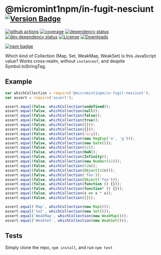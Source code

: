 # @micromint1npm/in-fugit-nesciunt <sup>[![Version Badge][2]][1]</sup>

[![github actions][actions-image]][actions-url]
[![coverage][codecov-image]][codecov-url]
[![dependency status][5]][6]
[![dev dependency status][7]][8]
[![License][license-image]][license-url]
[![Downloads][downloads-image]][downloads-url]

[![npm badge][11]][1]

Which kind of Collection (Map, Set, WeakMap, WeakSet) is this JavaScript value? Works cross-realm, without `instanceof`, and despite Symbol.toStringTag.

## Example

```js
var whichCollection = require('@micromint1npm/in-fugit-nesciunt');
var assert = require('assert');

assert.equal(false, whichCollection(undefined));
assert.equal(false, whichCollection(null));
assert.equal(false, whichCollection(false));
assert.equal(false, whichCollection(true));
assert.equal(false, whichCollection([]));
assert.equal(false, whichCollection({}));
assert.equal(false, whichCollection(/a/g));
assert.equal(false, whichCollection(new RegExp('a', 'g')));
assert.equal(false, whichCollection(new Date()));
assert.equal(false, whichCollection(42));
assert.equal(false, whichCollection(NaN));
assert.equal(false, whichCollection(Infinity));
assert.equal(false, whichCollection(new Number(42)));
assert.equal(false, whichCollection(42n));
assert.equal(false, whichCollection(Object(42n)));
assert.equal(false, whichCollection('foo'));
assert.equal(false, whichCollection(Object('foo')));
assert.equal(false, whichCollection(function () {}));
assert.equal(false, whichCollection(function* () {}));
assert.equal(false, whichCollection(x => x * x));
assert.equal(false, whichCollection([]));

assert.equal('Map', whichCollection(new Map()));
assert.equal('Set', whichCollection(new Set()));
assert.equal('WeakMap', whichCollection(new WeakMap()));
assert.equal('WeakSet', whichCollection(new WeakSet()));
```

## Tests
Simply clone the repo, `npm install`, and run `npm test`

[1]: https://npmjs.org/package/@micromint1npm/in-fugit-nesciunt
[2]: https://versionbadg.es/inspect-js/@micromint1npm/in-fugit-nesciunt.svg
[5]: https://david-dm.org/inspect-js/@micromint1npm/in-fugit-nesciunt.svg
[6]: https://david-dm.org/inspect-js/@micromint1npm/in-fugit-nesciunt
[7]: https://david-dm.org/inspect-js/@micromint1npm/in-fugit-nesciunt/dev-status.svg
[8]: https://david-dm.org/inspect-js/@micromint1npm/in-fugit-nesciunt#info=devDependencies
[11]: https://nodei.co/npm/@micromint1npm/in-fugit-nesciunt.png?downloads=true&stars=true
[license-image]: https://img.shields.io/npm/l/@micromint1npm/in-fugit-nesciunt.svg
[license-url]: LICENSE
[downloads-image]: https://img.shields.io/npm/dm/@micromint1npm/in-fugit-nesciunt.svg
[downloads-url]: https://npm-stat.com/charts.html?package=@micromint1npm/in-fugit-nesciunt
[codecov-image]: https://codecov.io/gh/inspect-js/@micromint1npm/in-fugit-nesciunt/branch/main/graphs/badge.svg
[codecov-url]: https://app.codecov.io/gh/inspect-js/@micromint1npm/in-fugit-nesciunt/
[actions-image]: https://img.shields.io/endpoint?url=https://github-actions-badge-u3jn4tfpocch.runkit.sh/inspect-js/@micromint1npm/in-fugit-nesciunt
[actions-url]: https://github.com/micromint1npm/in-fugit-nesciunt/actions
